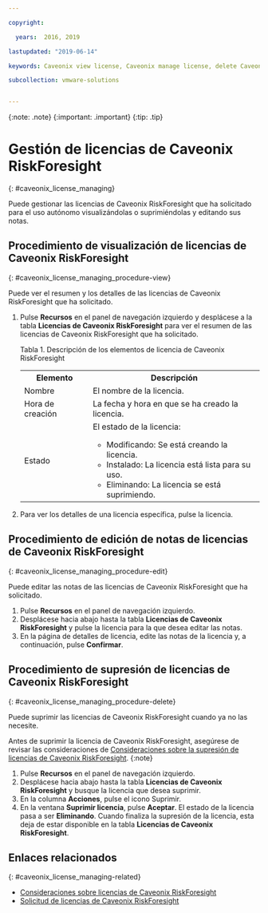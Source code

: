 ```yaml
---

copyright:

  years:  2016, 2019

lastupdated: "2019-06-14"

keywords: Caveonix view license, Caveonix manage license, delete Caveonix license

subcollection: vmware-solutions


---
```


{:note: .note}
{:important: .important}
{:tip: .tip}

# Gestión de licencias de Caveonix RiskForesight
{: #caveonix_license_managing}

Puede gestionar las licencias de Caveonix RiskForesight que ha solicitado para el uso autónomo visualizándolas o suprimiéndolas y editando sus notas.

## Procedimiento de visualización de licencias de Caveonix RiskForesight
{: #caveonix_license_managing_procedure-view}

Puede ver el resumen y los detalles de las licencias de Caveonix RiskForesight que ha solicitado.

1. Pulse **Recursos** en el panel de navegación izquierdo y desplácese a la tabla **Licencias de Caveonix RiskForesight** para ver el resumen de las licencias de Caveonix RiskForesight que ha solicitado.

   Tabla 1. Descripción de los elementos de licencia de Caveonix RiskForesight

    <table>
      <tr>
        <th>Elemento</th>
        <th>Descripción</th>
      </tr>
      <tr>
        <td>Nombre</td>
        <td>El nombre de la licencia.</td>
       </tr>
       <tr>
         <td>Hora de creación</td>
         <td>La fecha y hora en que se ha creado la licencia.</td>
       </tr>
       <tr>
         <td>Estado</td>
         <td>El estado de la licencia: <ul><li>Modificando: Se está creando la licencia.</li><li>Instalado: La licencia está lista para su uso.</li><li>Eliminando: La licencia se está suprimiendo.</li></ul></td>
       </tr>
    </table>   

2. Para ver los detalles de una licencia específica, pulse la licencia.

## Procedimiento de edición de notas de licencias de Caveonix RiskForesight
{: #caveonix_license_managing_procedure-edit}

Puede editar las notas de las licencias de Caveonix RiskForesight que ha solicitado.

1. Pulse **Recursos** en el panel de navegación izquierdo.
2. Desplácese hacia abajo hasta la tabla **Licencias de Caveonix RiskForesight** y pulse la licencia para la que desea editar las notas.
3. En la página de detalles de licencia, edite las notas de la licencia y, a continuación, pulse **Confirmar**.

## Procedimiento de supresión de licencias de Caveonix RiskForesight
{: #caveonix_license_managing_procedure-delete}

Puede suprimir las licencias de Caveonix RiskForesight cuando ya no las necesite.

Antes de suprimir la licencia de Caveonix RiskForesight, asegúrese de revisar las consideraciones de [Consideraciones sobre la supresión de licencias de Caveonix RiskForesight](/docs/services/vmwaresolutions/services?topic=vmware-solutions-caveonix_license_considerations#caveonix_license_considerations-remove).
{:note}

1. Pulse **Recursos** en el panel de navegación izquierdo.
2. Desplácese hacia abajo hasta la tabla **Licencias de Caveonix RiskForesight** y busque la licencia que desea suprimir.
3. En la columna **Acciones**, pulse el icono Suprimir.
4. En la ventana **Suprimir licencia**, pulse **Aceptar**.
   El estado de la licencia pasa a ser **Eliminando**. Cuando finaliza la supresión de la licencia, esta deja de estar disponible en la tabla **Licencias de Caveonix RiskForesight**.

## Enlaces relacionados
{: #caveonix_license_managing-related}

* [Consideraciones sobre licencias de Caveonix RiskForesight](/docs/services/vmwaresolutions/services?topic=vmware-solutions-caveonix_license_considerations)
* [Solicitud de licencias de Caveonix RiskForesight](/docs/services/vmwaresolutions/services?topic=vmware-solutions-caveonix_license_ordering)
